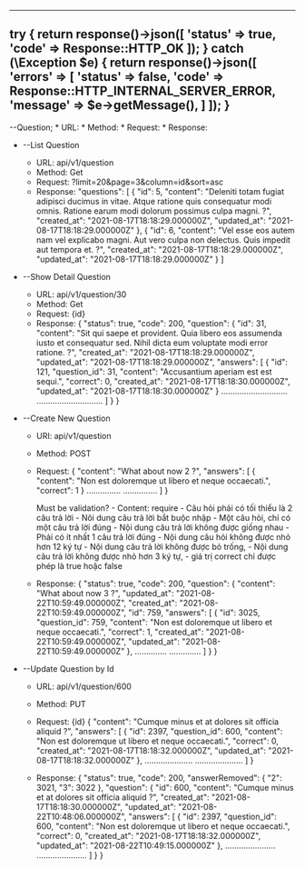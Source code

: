 <!------------------- API ------------------>

-------------------------
try {
    return response()->json([
        'status'    => true,
        'code'  => Response::HTTP_OK
    ]);
} catch (\Exception $e) {
    return response()->json([
        'errors'    => [
            'status'    => false,
            'code'      => Response::HTTP_INTERNAL_SERVER_ERROR,
            'message'   => $e->getMessage(),
        ]
    ]);
}
-------------------------

--Question;
    * URL: 
    * Method: 
    * Request:
    * Response:

- --List Question
    * URL: api/v1/question
    * Method: Get
    * Request: ?limit=20&page=3&column=id&sort=asc
    * Response:
        "questions": [
            {
                "id": 5,
                "content": "Deleniti totam fugiat adipisci ducimus in vitae. Atque ratione quis consequatur modi omnis. Ratione earum modi dolorum possimus culpa magni. ?",
                "created_at": "2021-08-17T18:18:29.000000Z",
                "updated_at": "2021-08-17T18:18:29.000000Z"
            },
            {
                "id": 6,
                "content": "Vel esse eos autem nam vel explicabo magni. Aut vero culpa non delectus. Quis impedit aut tempora et. ?",
                "created_at": "2021-08-17T18:18:29.000000Z",
                "updated_at": "2021-08-17T18:18:29.000000Z"
            }
        ]


- --Show Detail Question
    * URL: api/v1/question/30
    * Method: Get
    * Request: {id}
    * Response:
        {
            "status": true,
            "code": 200,
            "question": {
                "id": 31,
                "content": "Sit qui saepe et provident. Quia libero eos assumenda iusto et consequatur sed. Nihil dicta eum voluptate modi error ratione. ?",
                "created_at": "2021-08-17T18:18:29.000000Z",
                "updated_at": "2021-08-17T18:18:29.000000Z",
                "answers": [
                    {
                        "id": 121,
                        "question_id": 31,
                        "content": "Accusantium aperiam est est sequi.",
                        "correct": 0,
                        "created_at": "2021-08-17T18:18:30.000000Z",
                        "updated_at": "2021-08-17T18:18:30.000000Z"
                    }
                    .............................
                    .............................
                ]
            }
        }

- --Create New Question
    * URI: api/v1/question
    * Method: POST
    * Request:
        {
            "content": "What about now 2 ?",
            "answers": [
                {
                    "content": "Non est doloremque ut libero et neque occaecati.",
                    "correct": 1
                }
                ...............
                ...............
            ]
        }

        Must be validation?
            - Content: require
            - Câu hỏi phải có tối thiểu là 2 câu trả lời
            - Nôi dung câu trả lời bắt buộc nhập
            - Một câu hỏi, chỉ có một câu trả lời đúng
            - Nội dung câu trả lời không được giống nhau
            - Phải có ít nhất 1 câu trả lời đúng
            - Nội dung câu hỏi không được nhỏ hơn 12 ký tự
            - Nội dung câu trả lời không được bỏ trống,
            - Nội dung câu trả lời không được nhỏ hơn 3 ký tự,
            - giá trị correct chỉ được phép là true hoặc false


    * Response:
        {
            "status": true,
            "code": 200,
            "question": {
                "content": "What about now 3 ?",
                "updated_at": "2021-08-22T10:59:49.000000Z",
                "created_at": "2021-08-22T10:59:49.000000Z",
                "id": 759,
                "answers": [
                    {
                        "id": 3025,
                        "question_id": 759,
                        "content": "Non est doloremque ut libero et neque occaecati.",
                        "correct": 1,
                        "created_at": "2021-08-22T10:59:49.000000Z",
                        "updated_at": "2021-08-22T10:59:49.000000Z"
                    },
                    ..............
                    ..............
                ]
            }
        }


- --Update Question by Id
    * URL: api/v1/question/600
    * Method: PUT
    * Request: {id}
        {
            "content": "Cumque minus et at dolores sit officia aliquid ?",
            "answers": [
                {
                    "id": 2397,
                    "question_id": 600,
                    "content": "Non est doloremque ut libero et neque occaecati.",
                    "correct": 0,
                    "created_at": "2021-08-17T18:18:32.000000Z",
                    "updated_at": "2021-08-17T18:18:32.000000Z"
                },
                .....................
                .....................
            ]
        }

    * Response:
        {
            "status": true,
            "code": 200,
            "answerRemoved": {
                "2": 3021,
                "3": 3022
            },
            "question": {
                "id": 600,
                "content": "Cumque minus et at dolores sit officia aliquid ?",
                "created_at": "2021-08-17T18:18:30.000000Z",
                "updated_at": "2021-08-22T10:48:06.000000Z",
                "answers": [
                    {
                        "id": 2397,
                        "question_id": 600,
                        "content": "Non est doloremque ut libero et neque occaecati.",
                        "correct": 0,
                        "created_at": "2021-08-17T18:18:32.000000Z",
                        "updated_at": "2021-08-22T10:49:15.000000Z"
                    },
                    ......................
                    ......................
                ]
            }
        }